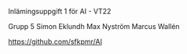 Inlämingsuppgift 1 för AI - VT22

Grupp 5
Simon Eklundh
Max Nyström
Marcus Wallén

https://github.com/sfkpmr/AI

